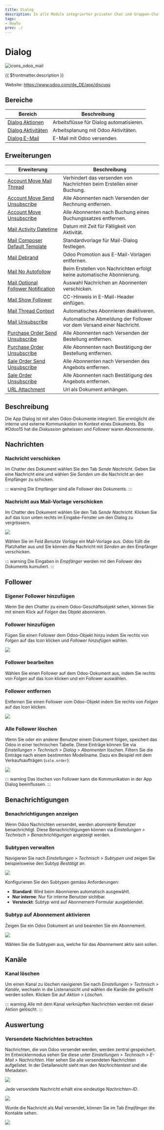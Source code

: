```yaml
---
title: Dialog
description: In alle Module integrierter privater Chat und Gruppen-Chat.
tags:
- HowTo
prev: ./
---
```

# Dialog
![icons_odoo_mail](attachments/icons_odoo_mail.png)

{{ $frontmatter.description }}

Website: <https://www.odoo.com/de_DE/app/discuss>

## Bereiche

| Bereich                                           | Beschreibung                                 |
| ------------------------------------------------- | -------------------------------------------- |
| [Dialog Aktionen](Dialog%20Actions.md)       | Arbeitsflüsse für Dialog automatisieren. |
| [Dialog Aktivitäten](Dialog%20Activities.md) | Arbeitsplanung mit Odoo Aktivitäten.         |
| [Dialog E-Mail](Dialog%20E-Mail.md)          | E-Mail mit Odoo versenden.                   |

## Erweiterungen

| Erweiterung                                                                         | Beschreibung                                                           |
| ----------------------------------------------------------------------------------- | ---------------------------------------------------------------------- |
| [Account Move Mail Thread](Account%20Move%20Mail%20Thread.md)                       | Verhindert das versenden von Nachrichten beim Erstellen einer Buchung. |
| [Account Move Send Unsubscribe](Account%20Move%20Send%20Unsubscribe.md)             | Alle Abonnenten nach Versenden der Rechnung entfernen.                 |
| [Account Move Unsubscribe](Account%20Move%20Unsubscribe.md)                         | Alle Abonnenten nach Buchung eines Buchungssatzes entfernen.           |
| [Mail Activity Datetime](Mail%20Activity%20Datetime.md)                             | Datum mit Zeit für Fälligkeit von Aktivität.                           |
| [Mail Composer Default Template](Mail%20Composer%20Default%20Template.md)           | Standardvorlage für Mail-Dialog festlegen.                             |
| [Mail Debrand](Mail%20Debrand.md)                                                   | Odoo Promotion aus E-Mail-Vorlagen entfernen.                          |
| [Mail No Autofollow](Mail%20No%20Autofollow.md)                                     | Beim Erstellen von Nachrichten erfolgt keine automatische Abonnierung. |
| [Mail Optional Follower Notification](Mail%20Optional%20Follower%20Notification.md) | Auswahl Nachrichen an Abonnenten verschicken.                          |
| [Mail Show Follower](Mail%20Show%20Follower.md)                                     | CC-Hinweis in E-Mail-Header einfügen.                                  |
| [Mail Thread Context](Mail%20Thread%20Context.md)                                   | Automatisches Abonnieren deaktiveren.                                  |
| [Mail Unsubscribe](Mail%20Unsubscribe.md)                                           | Automatische Abmeldung der Follower vor dem Versand einer Nachricht.   |
| [Purchase Order Send Unsubscribe](Purchase%20Order%20Send%20Unsubscribe.md)         | Alle Abonnenten nach Versenden der Bestellung entfernen.               |
| [Purchase Order Unsubscribe](Purchase%20Order%20Unsubscribe.md)                     | Alle Abonnenten nach Bestätigung der Bestellung entfernen.             |
| [Sale Order Send Unsubscribe](Sale%20Order%20Send%20Unsubscribe.md)                 | Alle Abonnenten nach Versenden des Angebots entfernen.                 |
| [Sale Order Unsubscribe](Sale%20Order%20Unsubscribe.md)                             | Alle Abonnenten nach Bestätigung des Angebots entfernen.               |
| [URL Attachment](URL%20Attachment.md)                                               | Url als Dokument anhängen.                                             |

## Beschreibung

Die App Dialog ist mit allen Odoo-Dokumente integriert. Sie ermöglicht die interne und externe Kommunikation im Kontext eines Dokuments. Bis #Odoo15 hat die *Diskussion* geheissen und *Follower* waren *Abonnemente*.

## Nachrichten

### Nachricht verschicken

Im Chatter des Dokument wählen Sie den Tab *Sende Nachricht*. Geben Sie eine Nachricht eine und wählen Sie *Senden* um die Nachricht an den Empfänger zu schicken.

::: warning
Die Empfänger sind alle Follower des Dokuments.
:::

### Nachricht aus Mail-Vorlage verschicken

Im Chatter des Dokument wählen Sie den Tab *Sende Nachricht*. Klicken Sie auf das Icon unten rechts im Eingabe-Fenster um den Dialog zu vergrössern.

![](attachments/Dialog%20Extend%20Editor.png)

Wählen Sie im Feld *Benutze Vorlage* ein Mail-Vorlage aus. Odoo füllt die Platzhalter aus und Sie können die Nachricht mit *Senden* an den Empfänger verschicken.

::: warning
Die Eingaben in *Empfänger* werden mit den Follower des Dokuments kumuliert.
:::

## Follower

### Eigener Follower hinzufügen

Wenn Sie den Chatter zu einem Odoo-Geschäftsobjekt sehen, können Sie mit einem Klick auf *Folgen* das Objekt abonnieren.

### Follower hinzufügen

Fügen Sie einen Follower dem Odoo-Objekt hinzu indem Sie rechts von *Folgen* auf das Icon klicken und *Follower hinzufügen* wählen.

![](attachments/Dialog%20Follower%20hinzufügen.gif)

### Follower bearbeiten

Wählen Sie einen Follower auf dem Odoo-Dokument aus, indem Sie rechts von *Folgen* auf das Icon klicken und ein Follower auswählen.

### Follower entfernen

Entfernen Sie einen Follower vom Odoo-Objekt indem Sie rechts von *Folgen* auf das Icon klicken.

![](attachments/Dialog%20Follower%20entfernen.gif)

### Alle Follower löschen

Wenn Sie oder ein anderer Benutzer einem Dokument folgen, speichert das Odoo in einer technischen Tabelle. Diese Einträge können Sie via *Einstellungen > Technisch > Dialog > Abonnenten* löschen. Filtern Sie die Einträge nach einem bestimmten Modellname. Dazu ein Beispiel mit dem Verkaufsaufträgen (`sale.order`):

![](attachments/Dialog%20Follower%20löschen.gif)

::: warning
Das löschen von Follower kann die Kommunikation in der App Dialog beeinflussen.
:::

## Benachrichtigungen

### Benachrichtigungen anzeigen

Wenn Odoo Nachrichten versendet, werden abonnierte Benutzer benachrichtigt. Diese Benachrichtigungen können via *Einstellungen > Technisch > Benachrichtigungen* angezeigt werden.

### Subtypen verwalten

Navigieren Sie nach *Einstellungen > Technisch > Subtypen* und zeigen Sie beispielsweise den Subtyp *Bestätigt* an.

![](attachments/Dialog%20Subtyp%20Bestätigt.png)

Konfigurieren Sie den Subtypen gemäss Anforderungen:

* **Standard**: Wird beim Abonnieren automatisch ausgewählt.
* **Nur interne**: Nur für interne Benutzer sichtbar.
* **Versteckt**: Subtyp wird auf Abonnement-Formular ausgeblendet.

### Subtyp auf Abonnement aktivieren

Zeigen Sie ein Odoo Dokument an und beareiten Sie ein Abonnement.

![](attachments/Dialog%20Follower%20bearbeiten.png)

Wählen Sie die Subtypen aus, welche für das Abonnement aktiv sein sollen.

## Kanäle

### Kanal löschen

Um einen Kanal zu löschen navigieren Sie nach *Einstellungen > Technisch > Kanäle*, wechseln in die Listenansicht und wählen die Kanäle die gelöscht werden sollen. Klicken Sie auf *Aktion > Löschen*.

::: warning
Alle mit dem Kanal verknüpften Nachrichten werden mit dieser Aktion gelöscht.
:::

## Auswertung

### Versendete Nachrichten betrachten

Nachrichten, die von Odoo versendet werden, werden zentral gespeichert. Im Entwicklermodus sehen Sie diese unter *Einstellungen > Technisch > E-Mail > Nachrichten*. Hier sehen Sie alle versendeten Nachrichten aufgelistet. In der Detailansicht sieht man den *Nachrichtentext* und die Metadaten.

![](attachments/Dialog%20Detailansicht.png)

Jede versendete Nachricht erhält eine eindeutige *Nachrichten-ID*.

![](attachments/Dialog%20Nachrichten-ID.png)

Wurde die Nachricht als Mail versendet, können Sie im Tab *Empfänger* die Kontakte sehen.

![](attachments/Dialog%20Empfänger.png)